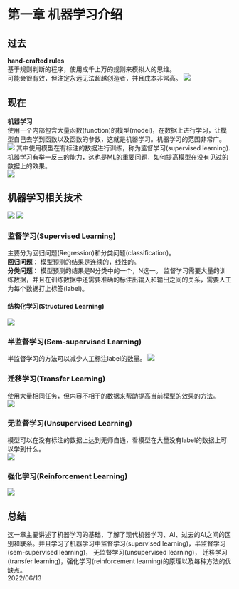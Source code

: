 # 第一章 机器学习介绍
## 过去 
**hand-crafted rules**  
基于规则判断的程序，使用成千上万的规则来模拟人的思维。  
可能会很有效，但注定永远无法超越创造者，并且成本非常高。
![](https://tva1.sinaimg.cn/large/e6c9d24ely1h36ghz6lr9j20gb0e676h.jpg)
## 现在
**机器学习**  
使用一个内部包含大量函数(function)的模型(model)，在数据上进行学习，让模型自己去学到函数以及函数的参数，这就是机器学习。机器学习的范围非常广。  
![](https://tva1.sinaimg.cn/large/e6c9d24ely1h36gtcsc8rj20i10agwfd.jpg)
其中使用模型在有标注的数据进行训练，称为监督学习(supervised learning).  
机器学习有举一反三的能力，这也是ML的重要问题，如何提高模型在没有见过的数据上的效果。  
![](https://tva1.sinaimg.cn/large/e6c9d24ely1h36h4h0hjfj20mn0dgac6.jpg)
## 机器学习相关技术
![](https://tva1.sinaimg.cn/large/e6c9d24ely1h36h6flug7j20lx0f0jt9.jpg)
![](https://tva1.sinaimg.cn/large/e6c9d24ely1h36hty2iijj20me05mmyq.jpg)
### 监督学习(Supervised Learning)
主要分为回归问题(Regression)和分类问题(classification)。  
**回归问题**： 模型预测的结果是连续的，线性的。  
**分类问题**： 模型预测的结果是N分类中的一个，N选一。
监督学习需要大量的训练数据，并且在训练数据中还需要准确的标注出输入和输出之间的关系，需要人工为每个数据打上标签(label)。  
#### 结构化学习(Structured Learning)
![](https://tva1.sinaimg.cn/large/e6c9d24ely1h36hok8luyj20ne0l078a.jpg)
### 半监督学习(Sem-supervised Learning)
半监督学习的方法可以减少人工标注label的数量。
![](https://tva1.sinaimg.cn/large/e6c9d24ely1h36hfszq7lj20m10bxmyq.jpg)
### 迁移学习(Transfer Learning)
使用大量相同任务，但内容不相干的数据来帮助提高当前模型的效果的方法。  
![](https://tva1.sinaimg.cn/large/e6c9d24ely1h36hih2v3bj20m90e5mzm.jpg)
### 无监督学习(Unsupervised Learning)
模型可以在没有标注的数据上达到无师自通，看模型在大量没有label的数据上可以学到什么。  
![](https://tva1.sinaimg.cn/large/e6c9d24ely1h36hmro3bmj20mp0dzjts.jpg)
### 强化学习(Reinforcement Learning)
![](https://tva1.sinaimg.cn/large/e6c9d24ely1h36hrto5loj20mg05zdhk.jpg)

## 总结
这一章主要讲述了机器学习的基础，了解了现代机器学习、AI、过去的AI之间的区别和联系。并且学习了机器学习中监督学习(supervised learning)，半监督学习(sem-supervised learning)， 无监督学习(unsupervised learning)， 迁移学习(transfer learning)，强化学习(reinforcement learning)的原理以及每种方法的优缺点。  
2022/06/13